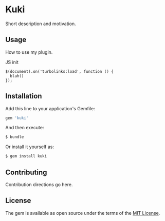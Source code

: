 # Kuki
Short description and motivation.

## Usage
How to use my plugin.

JS init

```
$(document).on('turbolinks:load', function () {
  blah()
});
```

## Installation
Add this line to your application's Gemfile:

```ruby
gem 'kuki'
```

And then execute:
```bash
$ bundle
```

Or install it yourself as:
```bash
$ gem install kuki
```

## Contributing
Contribution directions go here.

## License
The gem is available as open source under the terms of the [MIT License](http://opensource.org/licenses/MIT).
